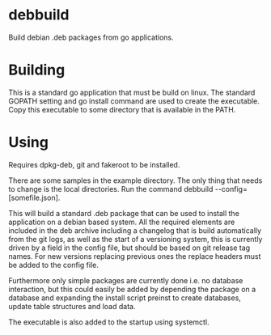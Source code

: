 # debbuild
Build debian .deb packages from go applications.

# Building
This is a standard go application that must be build on linux.
The standard GOPATH setting and go install command are used to create the executable.
Copy this executable to some directory that is available in the PATH.

# Using

Requires dpkg-deb, git and fakeroot to be installed.

There are some samples in the example directory. The only thing that needs to change is the local directories.
Run the command debbuild --config=[somefile.json].

This will build a standard .deb package that can be used to install the application on a debian based system. All the required
elements are included in the deb archive including a changelog that is build automatically from the git logs, as well as the start
of a versioning system, this is currently driven by a field in the config file, but should be based on git release tag names. For new
versions replacing previous ones the replace headers must be added to the config file.

Furthermore only simple packages are currently done i.e. no database interaction, but this could easily be added by depending the package
on a database and expanding the install script preinst to create databases, update table structures and load data.

The executable is also added to the startup using systemctl.
